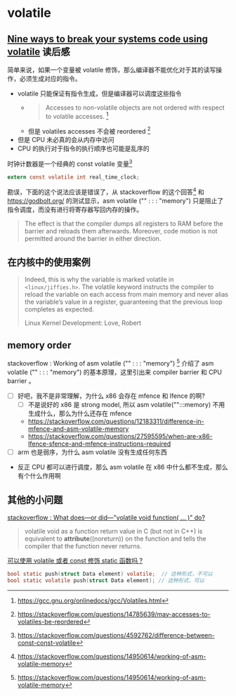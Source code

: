 # volatile

## [Nine ways to break your systems code using volatile](https://blog.regehr.org/archives/28) 读后感

简单来说，如果一个变量被 volatile 修饰，那么编译器不能优化对于其的读写操作，必须生成对应的指令。
- volatile 只能保证有指令生成，但是编译器可以调度这些指令
  - > Accesses to non-volatile objects are not ordered with respect to volatile accesses. [^1]
  - 但是 volatiles accesses 不会被 reordered [^2]
- 但是 CPU 未必真的会从内存中访问
- CPU 的执行对于指令的执行顺序也可能是乱序的

时钟计数器是一个经典的 const volatile 变量[^3]
```c
extern const volatile int real_time_clock;
```

勘误，下面的这个说法应该是错误了，从 stackoverflow 的这个回答[^4] 和 https://godbolt.org/ 的测试显示，asm volatile ("" : : : "memory") 只是阻止了指令调度，而没有进行将寄存器写回内存的操作。
> The effect is that the compiler dumps all registers to RAM before the barrier and reloads them afterwards.  Moreover, code motion is not permitted around the barrier in either direction.

## 在内核中的使用案例
> Indeed, this is why the variable is marked volatile in `<linux/jiffies.h>`.
> The volatile keyword instructs the compiler to reload the variable on each access from main memory and never alias the variable’s value in a register,
> guaranteeing that the previous loop completes as expected.
>
> Linux Kernel Development: Love, Robert


## memory order
stackoverflow : Working of asm volatile ("" : : : "memory") [^4] 介绍了 asm volatile ("" : : : "memory") 的基本原理，这里引出来
compiler barrier 和 CPU barrier 。

- [ ] 好吧，我不是非常理解，为什么 x86 会存在 mfence 和 lfence 的啊?
  - [ ] 不是说好的 x86 是 strong model, 所以 asm volatile("":::memory) 不用生成什么，那么为什么还存在 mfence
  - https://stackoverflow.com/questions/12183311/difference-in-mfence-and-asm-volatile-memory
  - https://stackoverflow.com/questions/27595595/when-are-x86-lfence-sfence-and-mfence-instructions-required
- [ ] arm 也是弱序，为什么 asm volatile 没有生成任何东西
- 反正 CPU 都可以进行调度，那么 asm volatile 在 x86 中什么都不生成，那么有个什么作用啊

## 其他的小问题
[stackoverflow : What does—or did—"volatile void function( ... )" do?](https://stackoverflow.com/questions/14288603/what-does-or-did-volatile-void-function-do)
> volatile void as a function return value in C (but not in C++) is equivalent to __attribute__((noreturn)) on the function and tells the compiler that the function never returns.

[可以使用 volatile 或者 const 修饰 static 函数吗 ?](https://stackoverflow.com/questions/3078237/defining-volatile-class-object)

```c
bool static push(struct Data element) volatile;  // 这种形式，不可以
bool static volatile push(struct Data element); // 这种形式，可以
```

[^1]: https://gcc.gnu.org/onlinedocs/gcc/Volatiles.html
[^2]: https://stackoverflow.com/questions/14785639/may-accesses-to-volatiles-be-reordered
[^3]: https://stackoverflow.com/questions/4592762/difference-between-const-const-volatile
[^4]: https://stackoverflow.com/questions/14950614/working-of-asm-volatile-memory
